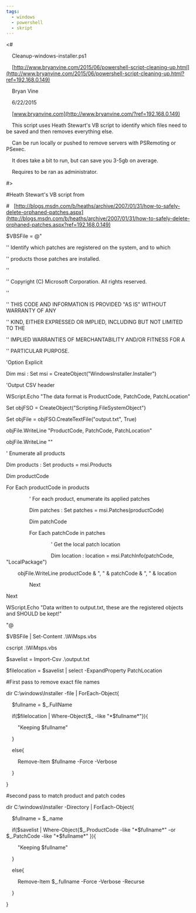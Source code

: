 ```yaml
---
tags:
  - windows
  - powershell
  - skript
---
```


<#

    Cleanup-windows-installer.ps1

    [http://www.bryanvine.com/2015/06/powershell-script-cleaning-up.html](http://www.bryanvine.com/2015/06/powershell-script-cleaning-up.html?ref=192.168.0.149)

    Bryan Vine

    6/22/2015

    [www.bryanvine.com](http://www.bryanvine.com/?ref=192.168.0.149)

    This script uses Heath Stewart's VB script to identify which files need to be saved and then removes everything else.

    Can be run locally or pushed to remove servers with PSRemoting or PSexec. 

    It does take a bit to run, but can save you 3-5gb on average.

    Requires to be ran as administrator.

#>

#Heath Stewart's VB script from

#   [http://blogs.msdn.com/b/heaths/archive/2007/01/31/how-to-safely-delete-orphaned-patches.aspx](http://blogs.msdn.com/b/heaths/archive/2007/01/31/how-to-safely-delete-orphaned-patches.aspx?ref=192.168.0.149)

$VBSFile = @"

'' Identify which patches are registered on the system, and to which

'' products those patches are installed.

''

'' Copyright (C) Microsoft Corporation. All rights reserved.

''

'' THIS CODE AND INFORMATION IS PROVIDED "AS IS" WITHOUT WARRANTY OF ANY

'' KIND, EITHER EXPRESSED OR IMPLIED, INCLUDING BUT NOT LIMITED TO THE

'' IMPLIED WARRANTIES OF MERCHANTABILITY AND/OR FITNESS FOR A

'' PARTICULAR PURPOSE.

'Option Explicit

Dim msi : Set msi = CreateObject("WindowsInstaller.Installer")

'Output CSV header

WScript.Echo "The data format is ProductCode, PatchCode, PatchLocation"

Set objFSO = CreateObject("Scripting.FileSystemObject")

Set objFile = objFSO.CreateTextFile("output.txt", True)

objFile.WriteLine "ProductCode, PatchCode, PatchLocation"

objFile.WriteLine ""

' Enumerate all products

Dim products : Set products = msi.Products

Dim productCode

For Each productCode in products

                ' For each product, enumerate its applied patches

                Dim patches : Set patches = msi.Patches(productCode)

                Dim patchCode

                For Each patchCode in patches

                               ' Get the local patch location

                               Dim location : location = msi.PatchInfo(patchCode, "LocalPackage")

        objFile.WriteLine productCode & ", " & patchCode & ", " & location

                Next

Next

WScript.Echo "Data written to output.txt, these are the registered objects and SHOULD be kept!"

"@

$VBSFile | Set-Content .\WiMsps.vbs

cscript .\WiMsps.vbs

$savelist = Import-Csv .\output.txt

$filelocation = $savelist | select -ExpandProperty PatchLocation

#First pass to remove exact file names

dir C:\windows\Installer -file | ForEach-Object{

    $fullname = $_.FullName

    if($filelocation | Where-Object{$_ -like "*$fullname*"}){

        "Keeping $fullname"

    }

    else{

        Remove-Item $fullname -Force -Verbose

    }

}

#second pass to match product and patch codes

dir C:\windows\Installer -Directory | ForEach-Object{

    $fullname = $_.name

    if($savelist | Where-Object{$_.ProductCode -like "*$fullname*" -or $_.PatchCode -like "*$fullname*" }){

        "Keeping $fullname"

    }

    else{

        Remove-Item $_.fullname -Force -Verbose -Recurse

    }

}